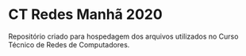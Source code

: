 # CT Redes Manhã 2020
Repositório criado para hospedagem dos arquivos utilizados no Curso Técnico de Redes de Computadores.
